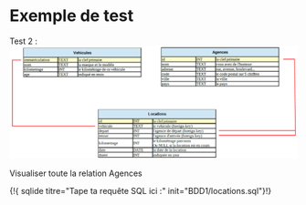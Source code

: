 # Exemple de test

<!--Testez :

{!{ sqlide titre="Tape ta requête SQL ici :" init="BDD/les_Aliens0.sql"}!}
-->


Test 2 :
![Schema_Relationnel_Locations](../../img/Schema_Relationnel_Locations.png)

Visualiser toute la relation Agences

{!{ sqlide titre="Tape ta requête SQL ici :" init="BDD1/locations.sql"}!}

